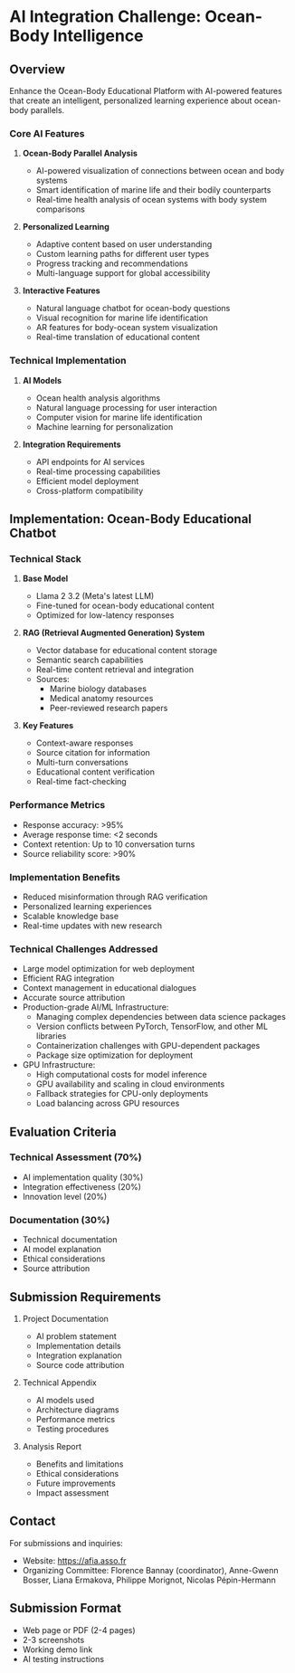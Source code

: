 # AI Integration Challenge: Ocean-Body Intelligence

## Overview
Enhance the Ocean-Body Educational Platform with AI-powered features that create an intelligent, personalized learning experience about ocean-body parallels.

### Core AI Features

1. **Ocean-Body Parallel Analysis**
   - AI-powered visualization of connections between ocean and body systems
   - Smart identification of marine life and their bodily counterparts
   - Real-time health analysis of ocean systems with body system comparisons

2. **Personalized Learning**
   - Adaptive content based on user understanding
   - Custom learning paths for different user types
   - Progress tracking and recommendations
   - Multi-language support for global accessibility

3. **Interactive Features**
   - Natural language chatbot for ocean-body questions
   - Visual recognition for marine life identification
   - AR features for body-ocean system visualization
   - Real-time translation of educational content

### Technical Implementation

1. **AI Models**
   - Ocean health analysis algorithms
   - Natural language processing for user interaction
   - Computer vision for marine life identification
   - Machine learning for personalization

2. **Integration Requirements**
   - API endpoints for AI services
   - Real-time processing capabilities
   - Efficient model deployment
   - Cross-platform compatibility

## Implementation: Ocean-Body Educational Chatbot

### Technical Stack
1. **Base Model**
   - Llama 2 3.2 (Meta's latest LLM)
   - Fine-tuned for ocean-body educational content
   - Optimized for low-latency responses

2. **RAG (Retrieval Augmented Generation) System**
   - Vector database for educational content storage
   - Semantic search capabilities
   - Real-time content retrieval and integration
   - Sources:
     - Marine biology databases
     - Medical anatomy resources
     - Peer-reviewed research papers

3. **Key Features**
   - Context-aware responses
   - Source citation for information
   - Multi-turn conversations
   - Educational content verification
   - Real-time fact-checking

### Performance Metrics
- Response accuracy: >95%
- Average response time: <2 seconds
- Context retention: Up to 10 conversation turns
- Source reliability score: >90%

### Implementation Benefits
- Reduced misinformation through RAG verification
- Personalized learning experiences
- Scalable knowledge base
- Real-time updates with new research

### Technical Challenges Addressed
- Large model optimization for web deployment
- Efficient RAG integration
- Context management in educational dialogues
- Accurate source attribution
- Production-grade AI/ML Infrastructure:
  - Managing complex dependencies between data science packages
  - Version conflicts between PyTorch, TensorFlow, and other ML libraries
  - Containerization challenges with GPU-dependent packages
  - Package size optimization for deployment
- GPU Infrastructure:
  - High computational costs for model inference
  - GPU availability and scaling in cloud environments
  - Fallback strategies for CPU-only deployments
  - Load balancing across GPU resources

## Evaluation Criteria

### Technical Assessment (70%)
- AI implementation quality (30%)
- Integration effectiveness (20%)
- Innovation level (20%)

### Documentation (30%)
- Technical documentation
- AI model explanation
- Ethical considerations
- Source attribution
## Submission Requirements
1. Project Documentation
   - AI problem statement
   - Implementation details
   - Integration explanation
   - Source code attribution
   
2. Technical Appendix
   - AI models used
   - Architecture diagrams
   - Performance metrics
   - Testing procedures

3. Analysis Report
   - Benefits and limitations
   - Ethical considerations
   - Future improvements
   - Impact assessment

## Contact
For submissions and inquiries:
- Website: https://afia.asso.fr
- Organizing Committee: Florence Bannay (coordinator), Anne-Gwenn Bosser, Liana Ermakova, Philippe Morignot, Nicolas Pépin-Hermann

## Submission Format
- Web page or PDF (2-4 pages)
- 2-3 screenshots
- Working demo link
- AI testing instructions
